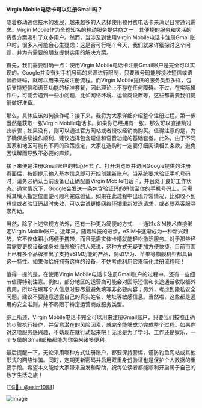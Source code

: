 **Virgin Mobile电话卡可以注册Gmail吗？**

随着移动通信技术的发展，越来越多的人选择使用预付费电话卡来满足日常通讯需求。Virgin Mobile作为全球知名的移动服务提供商之一，其便捷的服务和灵活的资费方案吸引了众多用户。然而，当涉及到使用Virgin Mobile电话卡注册Gmail账户时，很多人可能会心生疑虑：这是否可行呢？今天，我们就来详细探讨这个问题，并为有需要的朋友提供实用的解决方案。

首先，我们需要明确一点：使用Virgin Mobile电话卡注册Gmail账户是完全可以实现的。Google并没有对手机号码的来源进行限制，只要该号码能够接收短信或语音验证码，就可以用来完成注册流程。而Virgin Mobile提供的服务类型多样，包括支持短信和语音功能的标准套餐，因此理论上不存在任何障碍。不过，在实际操作中，可能会遇到一些小问题，比如网络环境、运营商设置等，这些都需要我们提前做好准备。

那么，具体应该如何操作呢？接下来，我将为大家详细介绍整个注册过程。第一步当然是获取一张Virgin Mobile电话卡。如果你已经拥有一张，那么可以直接跳过此步骤；如果没有，则可以通过官方网站或者授权经销商购买。值得注意的是，为了确保后续操作顺利，建议选择包含短信和语音功能的基础套餐。此外，由于不同国家和地区可能有不同的政策规定，大家在选购时一定要仔细阅读相关条款，避免因误解而导致不必要的麻烦。

接下来便是注册Gmail账户的核心环节了。打开浏览器并访问Google提供的注册页面后，按照提示输入基本信息即可开始创建新账户。当系统要求验证手机号码时，请务必确认当前设备已正确配置Virgin Mobile电话卡，并且处于良好工作状态。通常情况下，Google会发送一条包含验证码的短信至你的手机号码上，只需将其填入指定位置便可顺利完成验证。如果在此过程中出现异常情况，比如收不到短信或者验证码超时失效，可以尝试更换网络环境重新发送请求，或者联系客服寻求帮助。

当然，除了上述常规方法外，还有一种更为简便的方式——通过eSIM技术直接绑定Virgin Mobile账户。近年来，随着科技的进步，eSIM卡逐渐成为一种新兴趋势，它不仅体积小巧便于携带，而且无需实体卡槽就能轻松激活服务。对于那些经常需要更换设备或身处海外旅行的人来说，这种方式无疑更加方便快捷。目前市面上已有多个品牌推出了支持eSIM功能的产品，例如华为、苹果等旗舰机型都具备这一特性。如果你恰好拥有这样的设备，不妨考虑利用它来简化注册流程哦！

值得一提的是，在使用Virgin Mobile电话卡注册Gmail账户的过程中，还有一些细节值得特别注意。例如，部分地区的运营商可能会对国际短信和长途通话收取额外费用，所以在填写个人信息时要尽量避免填写非必要内容；另外，考虑到隐私安全问题，建议不要随意透露自己的真实姓名、地址等敏感信息。当然啦，这些都是通用的安全准则，并不局限于特定运营商或服务类型。

综上所述，Virgin Mobile电话卡完全可以用来注册Gmail账户，只要我们按照正确的步骤执行操作，并留意潜在的风险因素，就完全能够成功完成整个过程。如果你对这项服务感兴趣，不妨现在就行动起来吧！无论是为了学习、工作还是娱乐，一个专属的Gmail邮箱都能为你带来诸多便利。

最后提醒一下，无论采用哪种方式注册账户，都要保持警惕，谨防钓鱼网站或其他形式的网络诈骗。同时，定期更新密码并启用双重身份验证也是保护个人数据的重要手段。希望本文能给大家带来启发和帮助，祝每位读者都能顺利开启属于自己的数字生活之旅！

[[TG💪+ @esim1088](https://t.me/s/esim1088)]

![Image](https://i.postimg.cc/4NQfJmqS/Snipaste-2025-05-13-00-14-12.png)